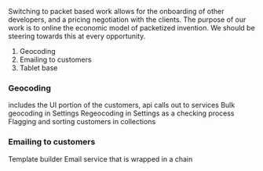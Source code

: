 Switching to packet based work allows for the onboarding of other developers, and a pricing negotiation with the clients.  The purpose of our work is to online the economic model of packetized invention.  We should be steering towards this at every opportunity.

1. Geocoding
2. Emailing to customers
3. Tablet base

### Geocoding
includes the UI portion of the customers, api calls out to services
Bulk geocoding in Settings
Regeocoding in Settings as a checking process
Flagging and sorting customers in collections

### Emailing to customers
Template builder
Email service that is wrapped in a chain

